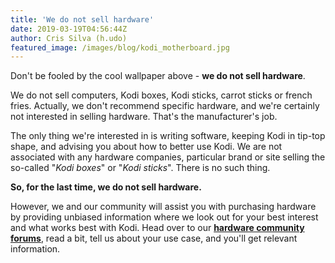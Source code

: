 ```yaml
---
title: 'We do not sell hardware'
date: 2019-03-19T04:56:44Z
author: Cris Silva (h.udo)
featured_image: /images/blog/kodi_motherboard.jpg
---
```

Don't be fooled by the cool wallpaper above - **we do not sell hardware**.

 We do not sell computers, Kodi boxes, Kodi sticks, carrot sticks or french fries. Actually, we don't recommend specific hardware, and we're certainly not interested in selling hardware. That's the manufacturer's job.

 The only thing we're interested in is writing software, keeping Kodi in tip-top shape, and advising you about how to better use Kodi. We are not associated with any hardware companies, particular brand or site selling the so-called "*Kodi boxes*" or "*Kodi sticks*". There is no such thing.

 **So, for the last time, we do not sell hardware.**

 However, we and our community will assist you with purchasing hardware by providing unbiased information where we look out for your best interest and what works best with Kodi. Head over to our **[hardware community forums](https://forum.kodi.tv/forumdisplay.php?fid=112)**, read a bit, tell us about your use case, and you'll get relevant information.

 